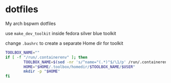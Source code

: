 # dotfiles
My arch bspwm dotfiles

use `make_dev_toolkit` inside fedora silver blue toolkit

change `.bashrc` to create a separate Home dir for toolkit
~~~.bash
TOOLBOX_NAME=""
if [ -f "/run/.containerenv" ]; then
        TOOLBOX_NAME=$(sed -nr 's/^name="(.*)"$/\1/p' /run/.containerenv)
        HOME="$HOME/.toolbox/homedir/$TOOLBOX_NAME/$USER"
        mkdir -p "$HOME"
fi
~~~
